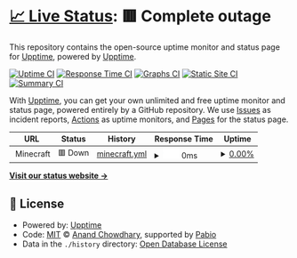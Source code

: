 # [📈 Live Status](https://upptime.nicholasculver.com): <!--live status--> **🟥 Complete outage**

This repository contains the open-source uptime monitor and status page for [Upptime](https://upptime.js.org), powered by [Upptime](https://github.com/upptime/upptime).

[![Uptime CI](https://github.com/njculver/upptime/workflows/Uptime%20CI/badge.svg)](https://github.com/njculver/upptime/actions?query=workflow%3A%22Uptime+CI%22)
[![Response Time CI](https://github.com/njculver/upptime/workflows/Response%20Time%20CI/badge.svg)](https://github.com/njculver/upptime/actions?query=workflow%3A%22Response+Time+CI%22)
[![Graphs CI](https://github.com/njculver/upptime/workflows/Graphs%20CI/badge.svg)](https://github.com/njculver/upptime/actions?query=workflow%3A%22Graphs+CI%22)
[![Static Site CI](https://github.com/njculver/upptime/workflows/Static%20Site%20CI/badge.svg)](https://github.com/njculver/upptime/actions?query=workflow%3A%22Static+Site+CI%22)
[![Summary CI](https://github.com/njculver/upptime/workflows/Summary%20CI/badge.svg)](https://github.com/njculver/upptime/actions?query=workflow%3A%22Summary+CI%22)

With [Upptime](https://upptime.js.org), you can get your own unlimited and free uptime monitor and status page, powered entirely by a GitHub repository. We use [Issues](https://github.com/upptime/upptime/issues) as incident reports, [Actions](https://github.com/njculver/upptime/actions) as uptime monitors, and [Pages](https://upptime.nicholasculver.com) for the status page.

<!--start: status pages-->
<!-- This summary is generated by Upptime (https://github.com/upptime/upptime) -->
<!-- Do not edit this manually, your changes will be overwritten -->
<!-- prettier-ignore -->
| URL | Status | History | Response Time | Uptime |
| --- | ------ | ------- | ------------- | ------ |
| <img alt="" src="https://icons.duckduckgo.com/ip3/null.ico" height="13"> Minecraft | 🟥 Down | [minecraft.yml](https://github.com/njculver/upptime/commits/HEAD/history/minecraft.yml) | <details><summary><img alt="Response time graph" src="./graphs/minecraft/response-time-week.png" height="20"> 0ms</summary><br><a href="https://upptime.nicholasculver.com/history/minecraft"><img alt="Response time 58" src="https://img.shields.io/endpoint?url=https%3A%2F%2Fraw.githubusercontent.com%2Fnjculver%2Fupptime%2FHEAD%2Fapi%2Fminecraft%2Fresponse-time.json"></a><br><a href="https://upptime.nicholasculver.com/history/minecraft"><img alt="24-hour response time 0" src="https://img.shields.io/endpoint?url=https%3A%2F%2Fraw.githubusercontent.com%2Fnjculver%2Fupptime%2FHEAD%2Fapi%2Fminecraft%2Fresponse-time-day.json"></a><br><a href="https://upptime.nicholasculver.com/history/minecraft"><img alt="7-day response time 0" src="https://img.shields.io/endpoint?url=https%3A%2F%2Fraw.githubusercontent.com%2Fnjculver%2Fupptime%2FHEAD%2Fapi%2Fminecraft%2Fresponse-time-week.json"></a><br><a href="https://upptime.nicholasculver.com/history/minecraft"><img alt="30-day response time 0" src="https://img.shields.io/endpoint?url=https%3A%2F%2Fraw.githubusercontent.com%2Fnjculver%2Fupptime%2FHEAD%2Fapi%2Fminecraft%2Fresponse-time-month.json"></a><br><a href="https://upptime.nicholasculver.com/history/minecraft"><img alt="1-year response time 58" src="https://img.shields.io/endpoint?url=https%3A%2F%2Fraw.githubusercontent.com%2Fnjculver%2Fupptime%2FHEAD%2Fapi%2Fminecraft%2Fresponse-time-year.json"></a></details> | <details><summary><a href="https://upptime.nicholasculver.com/history/minecraft">0.00%</a></summary><a href="https://upptime.nicholasculver.com/history/minecraft"><img alt="All-time uptime 0.43%" src="https://img.shields.io/endpoint?url=https%3A%2F%2Fraw.githubusercontent.com%2Fnjculver%2Fupptime%2FHEAD%2Fapi%2Fminecraft%2Fuptime.json"></a><br><a href="https://upptime.nicholasculver.com/history/minecraft"><img alt="24-hour uptime 0.00%" src="https://img.shields.io/endpoint?url=https%3A%2F%2Fraw.githubusercontent.com%2Fnjculver%2Fupptime%2FHEAD%2Fapi%2Fminecraft%2Fuptime-day.json"></a><br><a href="https://upptime.nicholasculver.com/history/minecraft"><img alt="7-day uptime 0.00%" src="https://img.shields.io/endpoint?url=https%3A%2F%2Fraw.githubusercontent.com%2Fnjculver%2Fupptime%2FHEAD%2Fapi%2Fminecraft%2Fuptime-week.json"></a><br><a href="https://upptime.nicholasculver.com/history/minecraft"><img alt="30-day uptime 0.00%" src="https://img.shields.io/endpoint?url=https%3A%2F%2Fraw.githubusercontent.com%2Fnjculver%2Fupptime%2FHEAD%2Fapi%2Fminecraft%2Fuptime-month.json"></a><br><a href="https://upptime.nicholasculver.com/history/minecraft"><img alt="1-year uptime 0.43%" src="https://img.shields.io/endpoint?url=https%3A%2F%2Fraw.githubusercontent.com%2Fnjculver%2Fupptime%2FHEAD%2Fapi%2Fminecraft%2Fuptime-year.json"></a></details>

<!--end: status pages-->

[**Visit our status website →**](https://upptime.nicholasculver.com)

## 📄 License

- Powered by: [Upptime](https://github.com/upptime/upptime)
- Code: [MIT](./LICENSE) © [Anand Chowdhary](https://anandchowdhary.com), supported by [Pabio](https://pabio.com)
- Data in the `./history` directory: [Open Database License](https://opendatacommons.org/licenses/odbl/1-0/)
